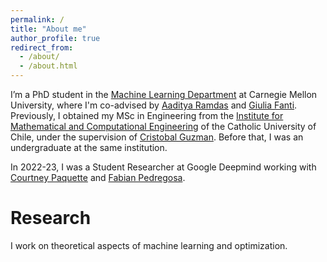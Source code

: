 ```yaml
---
permalink: /
title: "About me"
author_profile: true
redirect_from: 
  - /about/
  - /about.html
---
```


I’m a PhD student in the [Machine Learning Department]([https://duckduckgo.com](https://www.ml.cmu.edu/)) at Carnegie Mellon University, where I'm co-advised by [Aaditya Ramdas](https://www.stat.cmu.edu/~aramdas/) and [Giulia Fanti](https://gfanti.github.io/). Previously, I obtained my MSc in Engineering from the [Institute for Mathematical and Computational Engineering](https://imc.uc.cl/) of the Catholic University of Chile, under the supervision of [Cristobal Guzman](https://sites.google.com/view/cguzman/). Before that, I was an undergraduate at the same institution. 

In 2022-23, I was a Student Researcher at Google Deepmind working with [Courtney Paquette](https://cypaquette.github.io/) and [Fabian Pedregosa](https://fa.bianp.net/pages/about.html).

<h1>Research</h1>

I work on theoretical aspects of machine learning and optimization. 


